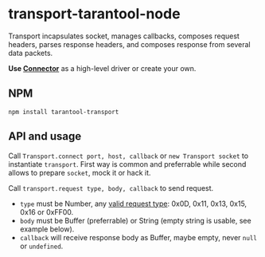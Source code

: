 # transport-tarantool-node

Transport incapsulates socket, manages callbacks, composes request headers, parses response headers, and composes response from several data packets.

**Use [Connector]()** as a high-level driver or create your own.

## NPM

```shell
npm install tarantool-transport
```
## API and usage
Call `Transport.connect port, host, callback` or `new Transport socket` to instantiate `transport`.
First way is common and preferrable while second allows to prepare `socket`, mock it or hack it.

Call `transport.request type, body, callback` to send request.

- `type` must be Number, any [valid request type](https://github.com/mailru/tarantool/blob/master/doc/box-protocol.txt#L46): 0x0D, 0x11, 0x13, 0x15, 0x16 or 0xFF00.
- `body` must be Buffer (preferrable) or String (empty string is usable, see example below).
- `callback` will receive response body as Buffer, maybe empty, never `null` or `undefined`.
